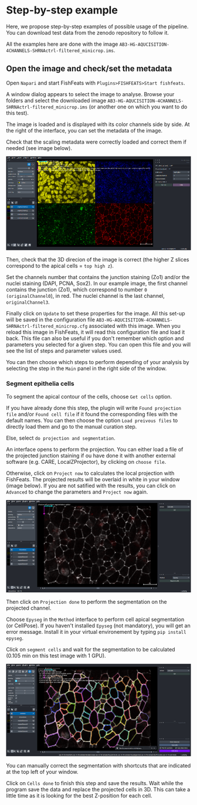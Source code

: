 # Step-by-step example 

Here, we propose step-by-step examples of possible usage of the pipeline.
You can download test data from the zenodo repository to follow it.

All the examples here are done with the image `AB3-HG-AQUCISITION-4CHANNELS-SHRNActrl-filtered_minicrop.ims`.

## Open the image and check/set the metadata

Open `Napari` and start FishFeats with `Plugins>FISHFEATS>Start fishfeats`.

A window dialog appears to select the image to analyse. 
Browse your folders and select the downloaded image `AB3-HG-AQUCISITION-4CHANNELS-SHRNActrl-filtered_minicrop.ims` (or another one on which you want to do this test).

The image is loaded and is displayed with its color channels side by side. 
At the right of the interface, you can set the metadata of the image.

Check that the scaling metadata were correctly loaded and correct them if needed (see image below).

![metadata image](./imgs/step_metadata.png)

Then, check that the 3D direcion of the image is correct (the higher Z slices correspond to the apical cells = `top high z`).

Set the channels number that contains the junction staining (Zo1) and/or the nuclei staining (DAPI, PCNA, Sox2). 
In our example image, the first channel contains the junction (Zo1), which correspond to number `0 (originalChannel0`), in red.
The nuclei channel is the last channel, `originalChannel3`.

Finally click on `Update` to set these properties for the image. 
All this set-up will be saved in the configuration file `AB3-HG-AQUCISITION-4CHANNELS-SHRNActrl-filtered_minicrop.cfg` associated with this image.
When you reload this image in FishFeats, it will read this configuration file and load it back. 
This file can also be useful if you don't remember which option and parameters you selected for a given step. 
You can open this file and you will see the list of steps and parameter values used.

You can then choose which steps to perform depending of your analysis by selecting the step in the `Main` panel in the right side of the window.

### Segment epithelia cells

To segment the apical contour of the cells, choose `Get cells` option.

If you have already done this step, the plugin will write `Found projection file` and/or `Found cell file` if it found the corresponding files with the default names. 
You can then choose the option `Load preivous files` to directly load them and go to the manual curation step.

Else, select `do projection and segmentation`.

An interface opens to perform the projection.
You can either load a file of the projected junction staining if ou have done it with another external software (e.g. CARE, LocalZProjector), by clicking on `choose file`. 

Otherwise, click on `Project now` to calculates the local projection with FishFeats.
The projected results will be overlaid in white in your window (image below).
If you are not satified with the results, you can click on `Advanced` to change the parameters and `Project now` again.

![Image after projection](./imgs/step_projed.png)

Then click on `Projection done` to perform the segmentation on the projected channel.


Choose `Epyseg` in the `Method` interface to perform cell apical segmentation (or CellPose).
If you haven't installed `Epyseg` (not mandatory), you will get an error message. 
Install it in your virtual environement by typing `pip install epyseg`.

Click on `segment cells` and wait for the segmentation to be calculated (0.105 min on this test image with 1 GPU).

![Image after segmentation](./imgs/step_seged.png)

You can manually correct the segmentation with shortcuts that are indicated at the top left of your window.

Click on `Cells done` to finish this step and save the results.
Wait while the program save the data and replace the projected cells in 3D.
This can take a little time as it is looking for the best Z-position for each cell.
